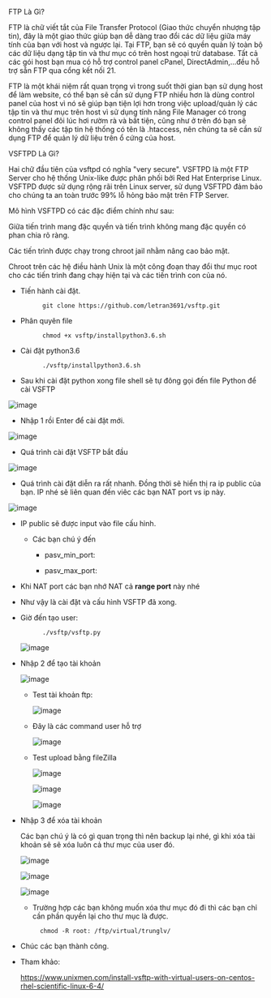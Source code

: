 
FTP Là Gì?

FTP là chữ viết tắt của File Transfer Protocol (Giao thức chuyển nhượng tập tin), đây là một giao thức giúp bạn dễ dàng trao đổi các dữ liệu giữa máy tính của bạn với host và ngược lại. Tại FTP, bạn sẽ có quyền quản lý toàn bộ các dữ liệu dạng tập tin và thư mục có trên host ngoại trừ database. Tất cả các gói host bạn mua có hỗ trợ control panel cPanel, DirectAdmin,…đều hỗ trợ sẵn FTP qua cổng kết nối 21.

FTP là một khái niệm rất quan trọng vì trong suốt thời gian bạn sử dụng host để làm website, có thể bạn sẽ cần sử dụng FTP nhiều hơn là dùng control panel của host vì nó sẽ giúp bạn tiện lợi hơn trong việc upload/quản lý các tập tin và thư mục trên host vì sử dụng tính năng File Manager có trong control panel đôi lúc hơi rườm rà và bất tiện, cũng như ở trên đó bạn sẽ không thấy các tập tin hệ thống có tên là .htaccess, nên chúng ta sẽ cần sử dụng FTP để quản lý dữ liệu trên ổ cứng của host.

VSFTPD Là Gì?

Hai chữ đầu tiên của vsftpd có nghĩa "very secure". VSFTPD là một FTP Server cho hệ thống Unix-like được phân phối bởi Red Hat Enterprise Linux. VSFTPD  được sử dụng rộng rãi trên Linux server, sử dụng VSFTPD đảm bảo cho chúng ta an toàn trước 99% lỗ hỏng bảo mật trên FTP Server.

Mô hình VSFTPD có các đặc điểm chính như sau:

Giữa tiến trình mang đặc quyền và tiến trình không mang đặc quyền có phan chia rõ ràng.

Các tiến trình được chạy trong chroot jail nhằm nâng cao bảo mật.

Chroot trên các hệ điều hành Unix là một công đoạn thay đổi thư mục root cho các tiến trình đang chạy hiện tại và các tiến trình con của nó.

- Tiến hành cài đặt.

 
            git clone https://github.com/letran3691/vsftp.git
    
- Phân quyên file         
    
            chmod +x vsftp/installpython3.6.sh
    
- Cài đặt python3.6

            ./vsftp/installpython3.6.sh
    
    
- Sau khi cài đặt python xong file shell sẽ tự đông gọi đến file Python để cài VSFTP
     
![image](https://user-images.githubusercontent.com/19284401/59593451-2bb67380-911c-11e9-8b8b-ff32b245336b.png)

 - Nhập 1 rồi Enter để cài đặt mới.
 
 ![image](https://user-images.githubusercontent.com/19284401/59593662-8c45b080-911c-11e9-8334-8be847e536ef.png)

- Quá trình cài đặt VSFTP bắt đầu

![image](https://user-images.githubusercontent.com/19284401/59593900-fe1dfa00-911c-11e9-99bb-80c572497ab8.png)


- Quá trình cài đặt diễn ra rất nhanh. Đồng thời sẽ hiển thị ra ip public của bạn. IP nhé sẽ liên quan đến viêc các bạn NAT port vs ip này.

![image](https://user-images.githubusercontent.com/19284401/59594224-a59b2c80-911d-11e9-933f-a7a1e8f7ff56.png)

- IP public sẽ được input vào file cấu hình.
    - Các bạn chú ý đến
    
        - pasv_min_port: 
        
        - pasv_max_port:
        
- Khi NAT port các bạn nhớ NAT cả **range port** này nhé

- Như vậy là cài đặt và cấu hình VSFTP đã xong.              

- Giờ đến tạo user:
            
            ./vsftp/vsftp.py
    
    ![image](https://user-images.githubusercontent.com/19284401/59596153-5bb44580-9121-11e9-9ada-259b17277569.png)
    
- Nhập 2 để tạo tài khoản

    ![image](https://user-images.githubusercontent.com/19284401/59596433-e1d08c00-9121-11e9-837d-22945e6fac19.png)
    
    - Test tài khoản ftp:
        
        ![image](https://user-images.githubusercontent.com/19284401/59596532-18a6a200-9122-11e9-9d57-4701062ef11e.png)
        
    - Đây là các command user hỗ trợ
        
        ![image](https://user-images.githubusercontent.com/19284401/59596631-4ab80400-9122-11e9-9a09-d3ccdc1b9254.png)
        
    - Test upload bằng fileZilla
    
        ![image](https://user-images.githubusercontent.com/19284401/59596939-ddf13980-9122-11e9-8485-4920981fdd94.png)
        
        ![image](https://user-images.githubusercontent.com/19284401/59597003-ffeabc00-9122-11e9-9c1f-f2b3f24317b9.png)
        
        ![image](https://user-images.githubusercontent.com/19284401/59597045-198c0380-9123-11e9-9d40-9958fd474d2a.png)

- Nhập 3 để xóa tài khoản

    Các bạn chú ý là có gì quan trọng thì nên backup lại nhé, gì khi xóa tài khoản sẽ sẽ xóa luôn cả thư mục của user đó.
    
    ![image](https://user-images.githubusercontent.com/19284401/59597280-9cad5980-9123-11e9-9c0e-e22c439c0781.png)
    
    ![image](https://user-images.githubusercontent.com/19284401/59597323-bcdd1880-9123-11e9-83e1-ccf38c921fcf.png)
    
    ![image](https://user-images.githubusercontent.com/19284401/59597399-ef871100-9123-11e9-8e98-a1afbe16f0a2.png)
    
    - Trường hợp các bạn không muốn xóa thư mục đó đi thì các bạn chỉ cần phần quyền lại cho thư mục là được.
            
            chmod -R root: /ftp/virtual/trunglv/
            

- Chúc các bạn thành công.

- Tham khảo:

    https://www.unixmen.com/install-vsftp-with-virtual-users-on-centos-rhel-scientific-linux-6-4/


       
        
    
        






    
    